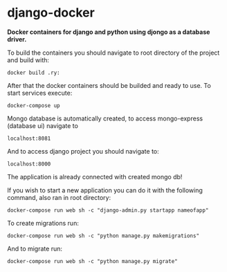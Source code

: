 # django-docker

**Docker containers for django and python using djongo as a database driver.**

To build the containers you should navigate to root directory of the project and build with:

    docker build .ry:

After that the docker containers should be builded and ready to use.
To start services execute:

    docker-compose up

Mongo database is automatically created, to access mongo-express (database ui) navigate to

    localhost:8081

And to access django project you should navigate to:

    localhost:8000

The application is already connected with created mongo db!

If you wish to start a new application you can do it with the following command, also ran in root directory:

    docker-compose run web sh -c "django-admin.py startapp nameofapp"

To create migrations run:

    docker-compose run web sh -c "python manage.py makemigrations"

And to migrate run:

    docker-compose run web sh -c "python manage.py migrate"
